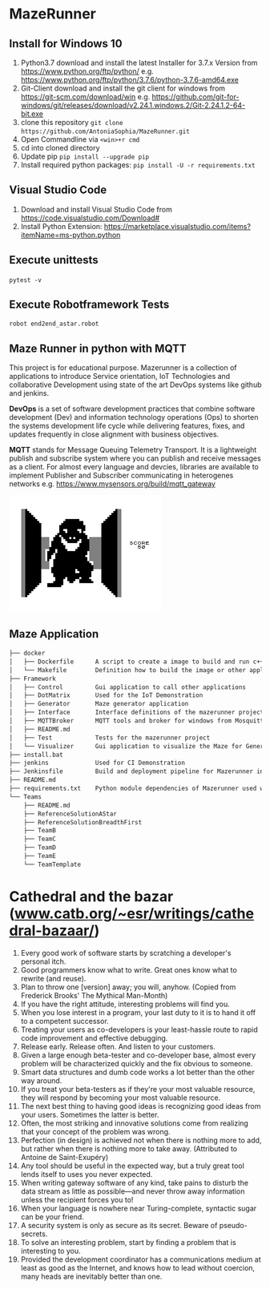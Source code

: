 # MazeRunner

## Install for Windows 10
1. Python3.7
download and install the latest Installer for 3.7.x Version from https://www.python.org/ftp/python/
e.g. https://www.python.org/ftp/python/3.7.6/python-3.7.6-amd64.exe
2. Git-Client
download and install the git client for windows from https://git-scm.com/download/win
e.g. https://github.com/git-for-windows/git/releases/download/v2.24.1.windows.2/Git-2.24.1.2-64-bit.exe
3. clone this repository ```git clone https://github.com/AntoniaSophia/MazeRunner.git```
2. Open Commandline via ```<win>+r cmd```
3. cd into cloned directory
3. Update pip ```pip install --upgrade pip```
4. Install required python packages: ```pip install -U -r requirements.txt```

## Visual Studio Code 
1. Download and install Visual Studio Code from https://code.visualstudio.com/Download#
2. Install Python Extension: https://marketplace.visualstudio.com/items?itemName=ms-python.python

## Execute unittests
```pytest -v```

## Execute Robotframework Tests
```cd robotframework
robot end2end_astar.robot
```

## Maze Runner in python with MQTT
This project is for educational purpose. Mazerunner is a collection of applications to introduce Service orientation, IoT Technologies and collaborative Development using state of the art DevOps systems like github and jenkins. 

**DevOps** is a set of software development practices that combine software development (Dev) and information technology operations (Ops) to shorten the systems development life cycle while delivering features, fixes, and updates frequently in close alignment with business objectives.

**MQTT** stands for Message Queuing Telemetry Transport. It is a lightweight publish and subscribe system where you can publish and receive messages as a client. For almost every language and devcies, libraries are available to implement Publisher and Subscriber communicating in heterogenes networks e.g. https://www.mysensors.org/build/mqtt_gateway


![maze](doc/3D-monster-maze.png "maze")
## Maze Application 
```bash
├── docker
│   ├── Dockerfile      A script to create a image to build and run c++ and java applications
│   └── Makefile        Definition how to build the image or other applications, used by make-tool 
├── Framework           
│   ├── Control         Gui application to call other applications
│   ├── DotMatrix       Used for the IoT Demonstration 
│   ├── Generator       Maze generator application
│   ├── Interface       Interface definitions of the mazerunner project
│   ├── MQTTBroker      MQTT tools and broker for windows from Mosquitto project
│   ├── README.md
│   ├── Test            Tests for the mazerunner project
│   └── Visualizer      Gui application to visualize the Maze for Generator and for solver
├── install.bat
├── jenkins             Used for CI Demonstration
├── Jenkinsfile         Build and deployment pipeline for Mazerunner in Jenkins
├── README.md
├── requirements.txt    Python module dependencies of Mazerunner used with "pip install -r requirements.txt."
└── Teams
    ├── README.md
    ├── ReferenceSolutionAStar 
    ├── ReferenceSolutionBreadthFirst
    ├── TeamB
    ├── TeamC
    ├── TeamD
    ├── TeamE
    └── TeamTemplate
```

# Cathedral and the bazar (www.catb.org/~esr/writings/cathedral-bazaar/)

1. Every good work of software starts by scratching a developer's personal itch.
2. Good programmers know what to write. Great ones know what to rewrite (and reuse).
3. Plan to throw one [version] away; you will, anyhow. (Copied from Frederick Brooks' The Mythical Man-Month)
4. If you have the right attitude, interesting problems will find you.
5. When you lose interest in a program, your last duty to it is to hand it off to a competent successor.
6. Treating your users as co-developers is your least-hassle route to rapid code improvement and effective debugging.
7. Release early. Release often. And listen to your customers.
8. Given a large enough beta-tester and co-developer base, almost every problem will be characterized quickly and the fix obvious to someone.
9. Smart data structures and dumb code works a lot better than the other way around.
10. If you treat your beta-testers as if they're your most valuable resource, they will respond by becoming your most valuable resource.
11. The next best thing to having good ideas is recognizing good ideas from your users. Sometimes the latter is better.
12. Often, the most striking and innovative solutions come from realizing that your concept of the problem was wrong.
13. Perfection (in design) is achieved not when there is nothing more to add, but rather when there is nothing more to take away. (Attributed to Antoine de Saint-Exupéry)
14. Any tool should be useful in the expected way, but a truly great tool lends itself to uses you never expected.
15. When writing gateway software of any kind, take pains to disturb the data stream as little as possible—and never throw away information unless the recipient forces you to!
16. When your language is nowhere near Turing-complete, syntactic sugar can be your friend.
17. A security system is only as secure as its secret. Beware of pseudo-secrets.
18. To solve an interesting problem, start by finding a problem that is interesting to you.
19. Provided the development coordinator has a communications medium at least as good as the Internet, and knows how to lead without coercion, many heads are inevitably better than one.
